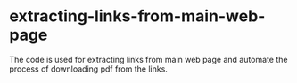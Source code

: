 # extracting-links-from-main-web-page
The code is used for extracting links from main web page and automate the process of downloading pdf from the links.

